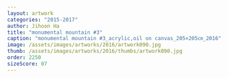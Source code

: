 ```yaml
---
layout: artwork
categories: "2015-2017"
author: Jihoon Ha
title: "monumental mountain #3"
caption: "monumental mountain #3_acrylic,oil on canvas_205×205㎝_2016"
image: /assets/images/artworks/2016/artwork090.jpg
thumb: /assets/images/artworks/2016/thumbs/artwork090.jpg
order: 2250
sizeScore: 07
---
```

